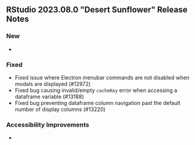 ## RStudio 2023.08.0 "Desert Sunflower" Release Notes

### New
-

### Fixed
- Fixed issue where Electron menubar commands are not disabled when modals are displayed (#12972)
- Fixed bug causing invalid/empty `cacheKey` error when accessing a dataframe variable (#13188)
- Fixed bug preventing dataframe column navigation past the default number of display columns (#13220)

### Accessibility Improvements
-

